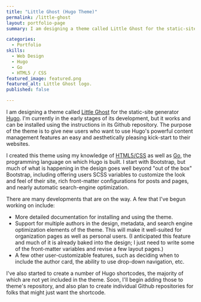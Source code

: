 ```yaml
---
title: "Little Ghost (Hugo Theme)"
permalink: /little-ghost
layout: portfolio-page
summary: I am designing a theme called Little Ghost for the static-site generator Hugo. I’m currently in the early stages of its development, but it works and can be installed using the instructions in its Github repository. The purpose of the theme is to give new users who want to use Hugo’s powerful content management features an easy and aesthetically pleasing kick-start to their websites.

categories:
  - Portfolio
skills:
  - Web Design
  - Hugo
  - Go
  - HTML5 / CSS
featured_image: featured.png
featured_alt: Little Ghost logo.
published: false

---
```


I am designing a theme called [Little Ghost](https://github.com/rickwysocki/littleGhost) for the static-site generator [Hugo](https://gohugo.io). I'm currently in the early stages of its development, but it works and can be installed using the instructions in its Github repository. The purpose of the theme is to give new users who want to use Hugo's powerful content management features an easy and aesthetically pleasing kick-start to their websites.

I created this theme using my knowledge of [HTML5/CSS](/skills/html5-/-css) as well as [Go](/skills/go), the programming language on which Hugo is built. I start with Bootstrap, but much of what is happening in the design goes well beyond "out of the box" Bootstrap, including offering users SCSS variables to customize the look and feel of their site, rich front-matter configurations for posts and pages, and nearly automatic search-engine optimization.

There are many developments that are on the way. A few that I've begun working on include:

- More detailed documentation for installing and using the theme.
- Support for multiple authors in the design, metadata, and search engine optimization elements of the theme. This will make it well-suited for organization pages as well as personal users. (I anticipated this feature and much of it is already baked into the design; I just need to write some of the front-matter variables and revise a few layout pages.)
- A few other user-customizable features, such as deciding when to include the author card, the ability to use drop-down navigation, etc.

I've also started to create a number of Hugo shortcodes, the majority of which are not yet included in the theme. Soon, I'll begin adding those to theme's repository, and also plan to create individual Github repositories for folks that might just want the shortcode.
